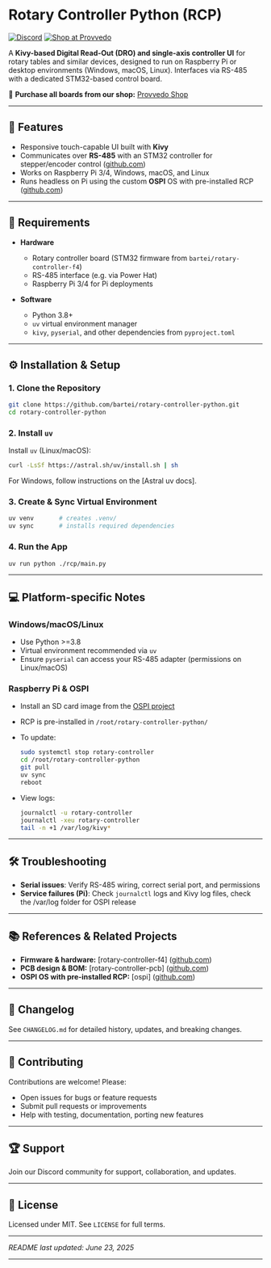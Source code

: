 # Rotary Controller Python (RCP)

[![Discord](https://img.shields.io/discord/1386014070632878100?style=social)](https://discord.gg/EDtgj7Yayr) [![Shop at Provvedo](https://img.shields.io/badge/Shop-Provvedo-blue?logo=shopify&style=flat-square)](https://www.provvedo.com/shop)

A **Kivy-based Digital Read-Out (DRO) and single-axis controller UI** for rotary tables and similar devices, designed to run on Raspberry Pi or desktop environments (Windows, macOS, Linux). Interfaces via RS-485 with a dedicated STM32-based control board.

🛒 **Purchase all boards from our shop:** [Provvedo Shop](https://www.provvedo.com/shop)

---

## 🚀 Features

* Responsive touch-capable UI built with **Kivy**
* Communicates over **RS-485** with an STM32 controller for stepper/encoder control ([github.com][1])
* Works on Raspberry Pi 3/4, Windows, macOS, and Linux
* Runs headless on Pi using the custom **OSPI** OS with pre-installed RCP ([github.com][1])

---

## 🎯 Requirements

* **Hardware**

  * Rotary controller board (STM32 firmware from `bartei/rotary-controller-f4`)
  * RS-485 interface (e.g. via Power Hat)
  * Raspberry Pi 3/4 for Pi deployments

* **Software**

  * Python 3.8+
  * `uv` virtual environment manager
  * `kivy`, `pyserial`, and other dependencies from `pyproject.toml`

---

## ⚙️ Installation & Setup

### 1. Clone the Repository

```bash
git clone https://github.com/bartei/rotary-controller-python.git
cd rotary-controller-python
```

### 2. Install `uv`

Install `uv` (Linux/macOS):

```bash
curl -LsSf https://astral.sh/uv/install.sh | sh
```

For Windows, follow instructions on the \[Astral uv docs].

### 3. Create & Sync Virtual Environment

```bash
uv venv       # creates .venv/
uv sync       # installs required dependencies
```

### 4. Run the App

```bash
uv run python ./rcp/main.py
```

---

## 💻 Platform-specific Notes

### Windows/macOS/Linux

* Use Python >=3.8
* Virtual environment recommended via `uv`
* Ensure `pyserial` can access your RS-485 adapter (permissions on Linux/macOS)

### Raspberry Pi & OSPI

* Install an SD card image from the [OSPI project](https://github.com/bartei/ospi)
* RCP is pre-installed in `/root/rotary-controller-python/`
* To update:

  ```bash
  sudo systemctl stop rotary-controller
  cd /root/rotary-controller-python
  git pull
  uv sync
  reboot
  ```
* View logs:

  ```bash
  journalctl -u rotary-controller
  journalctl -xeu rotary-controller
  tail -n +1 /var/log/kivy*
  ```

---

## 🛠️ Troubleshooting

* **Serial issues**: Verify RS-485 wiring, correct serial port, and permissions
* **Service failures (Pi)**: Check `journalctl` logs and Kivy log files, check the /var/log folder for OSPI release

---

## 📚 References & Related Projects

* **Firmware & hardware:** \[rotary-controller-f4] ([github.com][3])
* **PCB design & BOM:** \[rotary-controller-pcb] ([github.com][4])
* **OSPI OS with pre-installed RCP:** \[ospi] ([github.com][2])

---

## 🧾 Changelog

See `CHANGELOG.md` for detailed history, updates, and breaking changes.

---

## 🤝 Contributing

Contributions are welcome! Please:

* Open issues for bugs or feature requests
* Submit pull requests or improvements
* Help with testing, documentation, porting new features

---

## 🏆 Support

Join our Discord community for support, collaboration, and updates.

---

## 📄 License

Licensed under MIT. See `LICENSE` for full terms.

---

*README last updated: June 23, 2025*

---

[1]: https://github.com/bartei/rotary-controller-python"
[2]: https://github.com/bartei/ospi"
[3]: https://github.com/bartei/rotary-controller-f4"
[4]: https://github.com/bartei/rotary-controller-pcb"

